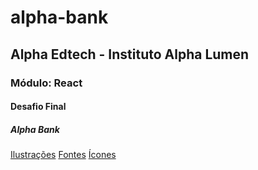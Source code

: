 # alpha-bank
## Alpha Edtech - Instituto Alpha Lumen
### Módulo: React
#### Desafio Final
##### Alpha Bank

[Ilustrações](https://storyset.com/people/rafiki)
[Fontes](https://fonts.google.com/)
[Ícones](https://fonts.google.com/icons)
